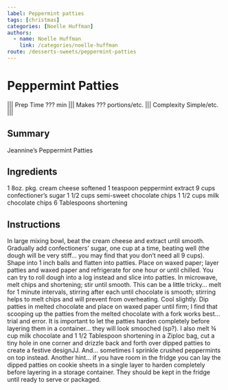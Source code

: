 ```yaml
---
label: Peppermint patties
tags: [christmas]
categories: [Noelle Huffman]
authors:
  - name: Noelle Huffman
    link: /categories/noelle-huffman
route: /desserts-sweets/peppermint-patties
---
```


# Peppermint Patties
<!--- ![](/static/banners/???.webp) --->

||| Prep Time
??? min
||| Makes
??? portions/etc.
||| Complexity
Simple/etc.
|||

## Summary
Jeannine’s Peppermint Patties

## Ingredients
1 8oz. pkg. cream cheese softened
1 teaspoon peppermint extract
9 cups confectioner’s sugar
1 1/2 cups semi-sweet chocolate chips
1 1/2 cups milk chocolate chips
6 Tablespoons shortening

## Instructions
In large mixing bowl, beat the cream cheese and extract until smooth.  Gradually add confectioners’ sugar, one cup at a time, beating well  (the dough will be very stiff... you may find that you don’t need all 9 cups).  Shape into 1 inch balls and flatten into patties.  Place on waxed paper; layer patties and waxed paper and refrigerate for one hour or until chilled.  You can try to roll dough into a log instead and slice into patties.
In microwave, melt chips and shortening; stir until smooth.  This can be a little tricky... melt for 1 minute intervals, stirring after each until chocolate is smooth; stirring helps to melt chips and will prevent from overheating.  Cool slightly.  Dip patties in melted chocolate and place on waxed paper until firm; I find that scooping up the patties from the melted chocolate with a fork works best... trial and error.  It is important to let the patties harden completely before layering them in a container... they will look smooched (sp?).  I also melt ¾ cup milk chocolate and 1 1/2 Tablespoon shortening in a Ziploc bag, cut a tiny hole in one corner and drizzle back and forth over dipped patties to create a festive designJJ.  And... sometimes I sprinkle crushed peppermints on top instead.  Another hint... if you have room in the fridge you can lay the dipped patties on cookie sheets in a single layer to harden completely before layering in a storage container.  They should be kept in the fridge until ready to serve or packaged.
